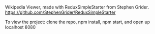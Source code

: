 Wikipedia Viewer, made with ReduxSimpleStarter from Stephen Grider. https://github.com/StephenGrider/ReduxSimpleStarter

To view the project: clone the repo, npm install, npm start, and open up localhost 8080
